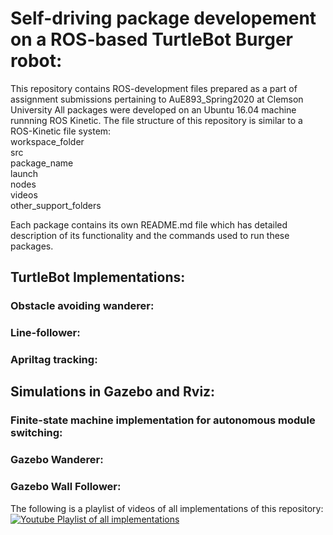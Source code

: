 # Self-driving package developement on a ROS-based TurtleBot Burger robot:
This repository contains ROS-development files prepared as a part of assignment submissions pertaining to AuE893_Spring2020 at Clemson University
All packages were developed on an Ubuntu 16.04 machine runnning ROS Kinetic.
The file structure of this repository is similar to a ROS-Kinetic file system:<br />
workspace_folder    <br />
  src               <br />
    package_name    <br />
      launch        <br />
      nodes         <br />
      videos        <br />
      other_support_folders     <br />
      

Each package contains its own README.md file which has detailed description of its functionality and the commands used to run these packages.

## TurtleBot Implementations: 

### Obstacle avoiding wanderer: 

### Line-follower: 

### Apriltag tracking:

## Simulations in Gazebo and Rviz:

### Finite-state machine implementation for autonomous module switching: 

### Gazebo Wanderer: 

### Gazebo Wall Follower: 




The following is a playlist of videos of all implementations of this repository: 
[![Youtube Playlist of all implementations](https://img.youtube.com/vi/Dy0TMgzS2A0/0.jpg)](http://www.youtube.com/watch?v=Knvnb4CIv_g&list=PLmd0PUITvcObZ9FKlgNsXS9QySAe4zX3U)
